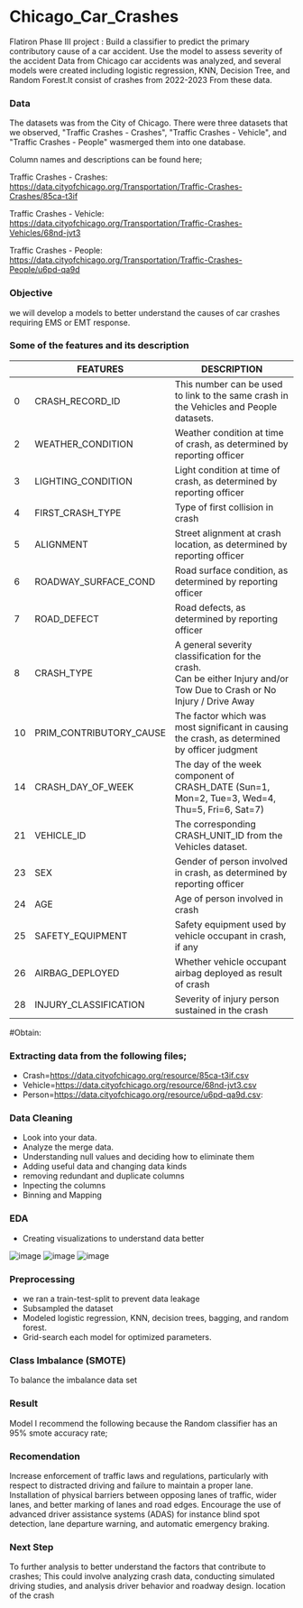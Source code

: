 # Chicago_Car_Crashes
Flatiron Phase III project : Build a classifier to predict the primary contributory cause of a car accident. Use the model to assess severity of the accident
Data from Chicago car accidents was analyzed, and several models were created including logistic regression, KNN, Decision Tree, and Random Forest.It consist of crashes from 2022-2023 From these data.
### Data 
The datasets was from the City of Chicago. There were three datasets that we observed, "Traffic Crashes - Crashes", "Traffic Crashes - Vehicle", and "Traffic Crashes - People" wasmerged them into one database.

Column names and descriptions can be found here;

Traffic Crashes - Crashes: https://data.cityofchicago.org/Transportation/Traffic-Crashes-Crashes/85ca-t3if

Traffic Crashes - Vehicle: https://data.cityofchicago.org/Transportation/Traffic-Crashes-Vehicles/68nd-jvt3

Traffic Crashes - People: https://data.cityofchicago.org/Transportation/Traffic-Crashes-People/u6pd-qa9d

### Objective 
we will develop a models to better understand the causes of car crashes requiring EMS or EMT response.

### Some of the features and its description

|  	| FEATURES 	| DESCRIPTION 	|
|---	|---	|---	|
| 0 	| CRASH_RECORD_ID 	| This number can be used to link to the same crash in the Vehicles and People datasets. 	|
| 2 	| WEATHER_CONDITION 	| Weather condition at time of crash, as determined by reporting officer 	|
| 3 	| LIGHTING_CONDITION 	| Light condition at time of crash, as determined by reporting officer 	|
| 4 	| FIRST_CRASH_TYPE 	| Type of first collision in crash 	|
| 5 	| ALIGNMENT 	| Street alignment at crash location, as determined by reporting officer 	|
| 6 	| ROADWAY_SURFACE_COND 	| Road surface condition, as determined by reporting officer 	|
| 7 	| ROAD_DEFECT 	| Road defects, as determined by reporting officer 	|
| 8 	| CRASH_TYPE 	| A general severity classification for the crash. <br>Can be either Injury and/or Tow Due to Crash or No Injury / Drive Away 	|
| 10 	| PRIM_CONTRIBUTORY_CAUSE 	| The factor which was most significant in causing the crash, as determined by officer judgment 	|
| 14 	| CRASH_DAY_OF_WEEK 	| The day of the week component of CRASH_DATE (Sun=1, Mon=2, Tue=3, Wed=4, Thu=5, Fri=6, Sat=7) 	|
| 21 	| VEHICLE_ID 	| The corresponding CRASH_UNIT_ID from the Vehicles dataset. 	|
| 23 	| SEX 	| Gender of person involved in crash, as determined by reporting officer 	|
| 24 	| AGE 	| Age of person involved in crash 	|
| 25 	| SAFETY_EQUIPMENT 	| Safety equipment used by vehicle occupant in crash, if any 	|
| 26 	| AIRBAG_DEPLOYED 	| Whether vehicle occupant airbag deployed as result of crash 	|
| 28 	| INJURY_CLASSIFICATION 	| Severity of injury person sustained in the crash 	|
 #Obtain:

### Extracting data from the following files;
* Crash=https://data.cityofchicago.org/resource/85ca-t3if.csv
* Vehicle=https://data.cityofchicago.org/resource/68nd-jvt3.csv
* Person=https://data.cityofchicago.org/resource/u6pd-qa9d.csv:
### Data Cleaning
* Look into your data.
* Analyze the merge data.
* Understanding null values and deciding how to eliminate them
* Adding useful data and changing data kinds
* removing redundant and duplicate columns
* Inpecting the columns
* Binning and Mapping

### EDA 
* Creating visualizations to understand data better

![image](https://user-images.githubusercontent.com/82849694/223244574-c728a7d6-e941-4c39-8f38-900b8c946b73.png)
![image](https://user-images.githubusercontent.com/82849694/223244607-c323b600-bf48-4120-b655-d732e2f60b95.png)
![image](https://user-images.githubusercontent.com/82849694/223244662-612c763d-0961-4368-994c-2748160fe107.png)

### Preprocessing 
* we ran a train-test-split  to prevent data leakage
* Subsampled the dataset
* Modeled logistic regression, KNN, decision trees, bagging, and random forest.
* Grid-search each model for optimized parameters.
### Class Imbalance (SMOTE)
To  balance the imbalance data set
### Result 
Model
I recommend the following because the Random classifier has an 95%  smote accuracy rate;

### Recomendation


Increase enforcement of traffic laws and regulations, particularly with respect to distracted driving and failure to maintain a proper lane.
Installation of physical barriers between opposing lanes of traffic, wider lanes, and better marking of lanes and road edges.
Encourage the use of advanced driver assistance systems (ADAS) for instance blind spot detection, lane departure warning, and automatic emergency braking. 

### Next Step
To further analysis to better understand the factors that contribute to crashes; This could involve analyzing
crash data, conducting simulated driving studies, and
analysis driver behavior and roadway design.
location of the crash
